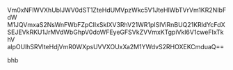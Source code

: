 Vm0xNFlWVXhUblJWV0dST1ZteHdUMVpzWkc5V1JteHlWbTVrVm1KR2NIbFdW
M1JQVmxaS2NsWnFWbFZpClIxSklXV3RhV21WR1pISlViRnBUQ21KRldYcFdX
SEJEVkRKU1JrMVdWbGhpV0doWFEyeGFSVkZVVmxKTgpiVkl6V1cweFIxTkhV
alpOUlhSRVlteHdjVmR0WXpsUVVXOUxXa2M1YWdvS2RHOXEKCmduaQ==

bhb